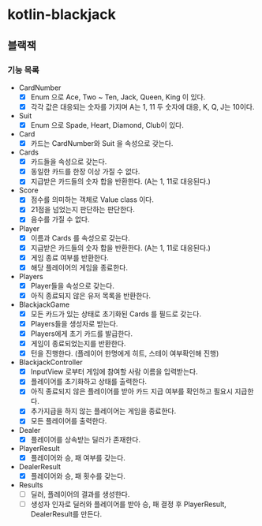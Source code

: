 # kotlin-blackjack

## 블랙잭

### 기능 목록
- CardNumber
  - [x] Enum 으로 Ace, Two ~ Ten, Jack, Queen, King 이 있다.
  - [x] 각각 값은 대응되는 숫자를 가지며 A는 1, 11 두 숫자에 대응, K, Q, J는 10이다.
- Suit
  - [x] Enum 으로 Spade, Heart, Diamond, Club이 있다.
- Card
  - [x] 카드는 CardNumber와 Suit 을 속성으로 갖는다.
- Cards
  - [x] 카드들을 속성으로 갖는다.
  - [x] 동일한 카드를 한장 이상 가질 수 없다.
  - [x] 지급받은 카드들의 숫자 합을 반환한다. (A는 1, 11로 대응된다.)
- Score
  - [x] 점수를 의미하는 객체로 Value class 이다.
  - [x] 21점을 넘었는지 판단하는 판단한다.
  - [x] 음수를 가질 수 없다.
- Player
  - [x] 이름과 Cards 를 속성으로 갖는다.
  - [x] 지급받은 카드들의 숫자 합을 반환한다. (A는 1, 11로 대응된다.)
  - [x] 게임 종료 여부를 반환한다.
  - [x] 해당 플레이어의 게임을 종료한다.
- Players
  - [x] Player들을 속성으로 갖는다.
  - [x] 아직 종료되지 않은 유저 목록을 반환한다.
- BlackjackGame
  - [x] 모든 카드가 있는 상태로 초기화된 Cards 를 필드로 갖는다.
  - [x] Players들을 생성자로 받는다.
  - [x] Players에게 초기 카드를 발급한다.
  - [x] 게임이 종료되었는지를 반환한다.
  - [x] 턴을 진행한다. (플레이어 한명에게 히트, 스테이 여부확인해 진행) 
- BlackjackController
  - [x] InputView 로부터 게임에 참여할 사람 이름을 입력받는다.
  - [x] 플레이어를 초기화하고 상태를 출력한다.
  - [x] 아직 종료되지 않은 플레이어를 받아 카드 지급 여부를 확인하고 필요시 지급한다.
  - [x] 추가지급을 하지 않는 플레이어는 게임을 종료한다.
  - [x] 모든 플레이어를 출력한다.
- Dealer
  - [x] 플레이어를 상속받는 딜러가 존재한다.
- PlayerResult
  - [x] 플레이어와 승, 패 여부를 갖는다. 
- DealerResult
  - [x] 플레이어와 승, 패 횟수를 갖는다.
- Results
  - [ ] 딜러, 플레이어의 결과를 생성한다.
  - [ ] 생성자 인자로 딜러와 플레이어를 받아 승, 패 결정 후 PlayerResult, DealerResult를 만든다.
